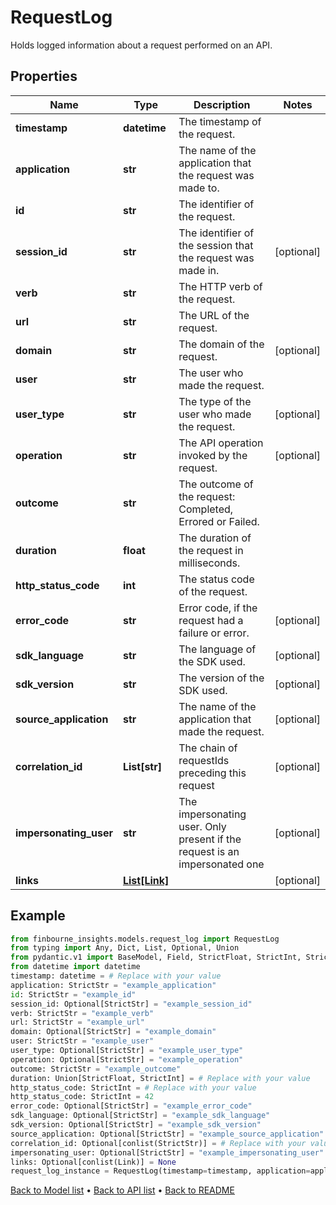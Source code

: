 # RequestLog

Holds logged information about a request performed on an API.
## Properties
Name | Type | Description | Notes
------------ | ------------- | ------------- | -------------
**timestamp** | **datetime** | The timestamp of the request. | 
**application** | **str** | The name of the application that the request was made to. | 
**id** | **str** | The identifier of the request. | 
**session_id** | **str** | The identifier of the session that the request was made in. | [optional] 
**verb** | **str** | The HTTP verb of the request. | 
**url** | **str** | The URL of the request. | 
**domain** | **str** | The domain of the request. | [optional] 
**user** | **str** | The user who made the request. | 
**user_type** | **str** | The type of the user who made the request. | [optional] 
**operation** | **str** | The API operation invoked by the request. | [optional] 
**outcome** | **str** | The outcome of the request: Completed, Errored or Failed. | 
**duration** | **float** | The duration of the request in milliseconds. | 
**http_status_code** | **int** | The status code of the request. | 
**error_code** | **str** | Error code, if the request had a failure or error. | [optional] 
**sdk_language** | **str** | The language of the SDK used. | [optional] 
**sdk_version** | **str** | The version of the SDK used. | [optional] 
**source_application** | **str** | The name of the application that made the request. | [optional] 
**correlation_id** | **List[str]** | The chain of requestIds preceding this request | [optional] 
**impersonating_user** | **str** | The impersonating user. Only present if the request is an impersonated one | [optional] 
**links** | [**List[Link]**](Link.md) |  | [optional] 
## Example

```python
from finbourne_insights.models.request_log import RequestLog
from typing import Any, Dict, List, Optional, Union
from pydantic.v1 import BaseModel, Field, StrictFloat, StrictInt, StrictStr, conlist, constr
from datetime import datetime
timestamp: datetime = # Replace with your value
application: StrictStr = "example_application"
id: StrictStr = "example_id"
session_id: Optional[StrictStr] = "example_session_id"
verb: StrictStr = "example_verb"
url: StrictStr = "example_url"
domain: Optional[StrictStr] = "example_domain"
user: StrictStr = "example_user"
user_type: Optional[StrictStr] = "example_user_type"
operation: Optional[StrictStr] = "example_operation"
outcome: StrictStr = "example_outcome"
duration: Union[StrictFloat, StrictInt] = # Replace with your value
http_status_code: StrictInt = # Replace with your value
http_status_code: StrictInt = 42
error_code: Optional[StrictStr] = "example_error_code"
sdk_language: Optional[StrictStr] = "example_sdk_language"
sdk_version: Optional[StrictStr] = "example_sdk_version"
source_application: Optional[StrictStr] = "example_source_application"
correlation_id: Optional[conlist(StrictStr)] = # Replace with your value
impersonating_user: Optional[StrictStr] = "example_impersonating_user"
links: Optional[conlist(Link)] = None
request_log_instance = RequestLog(timestamp=timestamp, application=application, id=id, session_id=session_id, verb=verb, url=url, domain=domain, user=user, user_type=user_type, operation=operation, outcome=outcome, duration=duration, http_status_code=http_status_code, error_code=error_code, sdk_language=sdk_language, sdk_version=sdk_version, source_application=source_application, correlation_id=correlation_id, impersonating_user=impersonating_user, links=links)

```

[Back to Model list](../README.md#documentation-for-models) &#8226; [Back to API list](../README.md#documentation-for-api-endpoints) &#8226; [Back to README](../README.md)

